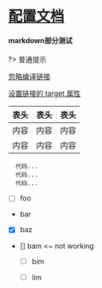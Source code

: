 <!--
 * @version: 1.0.0
 * @Date: 2019-06-21 17:07:09
 * @LastEditTime: 2019-09-26 18:32:26
 -->
# [配置文档](https://docsify.js.org/#/zh-cn/quickstart)

<!-- !>  **{{msg}}** 。 -->
<vuep template="#example"></vuep>

  <script v-pre type="text/x-template" id="example">
  <template>
    <div>{{msg}}</div>
  </template>

  <script>
    module.exports = {
      data() {
        return {
          msg: '使用命令docsify serve docs初始化该文档'
        }
      }
    }
  </script>
</script>

#### markdown部分测试

?> 普通提示

[忽略编译链接](/_page/config/config.md ':ignore')

[设置链接的 target 属性](/_page/config/config.md ':target=_blank')

表头|表头|表头
---|:--:|---:
内容|内容|内容
内容|内容|内容

```
  代码...
  代码...
  代码...
```

- [ ] foo
- bar
- [x] baz
- [] bam <~ not working
  - [ ] bim
  - [ ] lim


<!-- <script>
  new Vue({
    el: '#main',
    data: { msg: '使用命令docsify serve docs初始化该文档' }
  })
</script> -->
